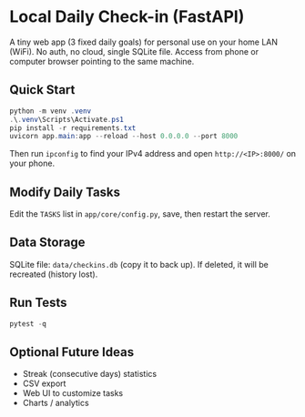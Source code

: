 # Local Daily Check-in (FastAPI)

A tiny web app (3 fixed daily goals) for personal use on your home LAN (WiFi). No auth, no cloud, single SQLite file. Access from phone or computer browser pointing to the same machine.

## Quick Start
```powershell
python -m venv .venv
.\.venv\Scripts\Activate.ps1
pip install -r requirements.txt
uvicorn app.main:app --reload --host 0.0.0.0 --port 8000
```
Then run `ipconfig` to find your IPv4 address and open `http://<IP>:8000/` on your phone.

## Modify Daily Tasks
Edit the `TASKS` list in `app/core/config.py`, save, then restart the server.

## Data Storage
SQLite file: `data/checkins.db` (copy it to back up). If deleted, it will be recreated (history lost).

## Run Tests
```powershell
pytest -q
```

## Optional Future Ideas
- Streak (consecutive days) statistics
- CSV export
- Web UI to customize tasks
- Charts / analytics

